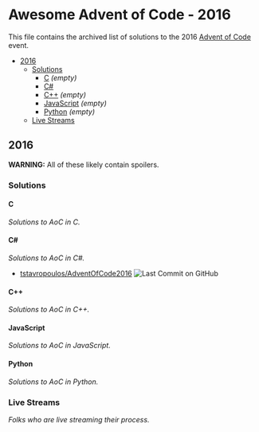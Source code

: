 # Awesome Advent of Code - 2016

This file contains the archived list of solutions to the 2016 [Advent of Code] event.

[Advent of Code]: https://adventofcode.com/2016

* [2016](#2016)
  * [Solutions](#solutions)
    * [C](#c) *(empty)*
    * [C#](#c-1)
    * [C++](#c-2) *(empty)*
    * [JavaScript](#javascript) *(empty)*
    * [Python](#python) *(empty)*
  * [Live Streams](#live-streams)

## 2016

**WARNING:** All of these likely contain spoilers.

### Solutions

#### C

*Solutions to AoC in C.*

#### C#

*Solutions to AoC in C#.*

* [tstavropoulos/AdventOfCode2016](https://github.com/tstavropoulos/AdventOfCode2016) ![Last Commit on GitHub](https://img.shields.io/github/last-commit/tstavropoulos/AdventOfCode2016.svg)

#### C++

*Solutions to AoC in C++.*

#### JavaScript

*Solutions to AoC in JavaScript.*

#### Python

*Solutions to AoC in Python.*

### Live Streams

*Folks who are live streaming their process.*
